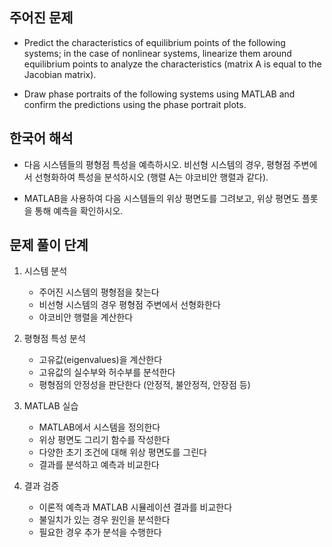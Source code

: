 ## 주어진 문제
- Predict the characteristics of equilibrium points of the following systems; in the case of nonlinear systems, linearize them around equilibrium points to analyze the characteristics (matrix A is equal to the Jacobian matrix).

- Draw phase portraits of the following systems using MATLAB and confirm the predictions using the phase portrait plots.

## 한국어 해석
- 다음 시스템들의 평형점 특성을 예측하시오. 비선형 시스템의 경우, 평형점 주변에서 선형화하여 특성을 분석하시오 (행렬 A는 야코비안 행렬과 같다).

- MATLAB을 사용하여 다음 시스템들의 위상 평면도를 그려보고, 위상 평면도 플롯을 통해 예측을 확인하시오.

## 문제 풀이 단계
1. 시스템 분석
   - 주어진 시스템의 평형점을 찾는다
   - 비선형 시스템의 경우 평형점 주변에서 선형화한다
   - 야코비안 행렬을 계산한다

2. 평형점 특성 분석
   - 고유값(eigenvalues)을 계산한다
   - 고유값의 실수부와 허수부를 분석한다
   - 평형점의 안정성을 판단한다 (안정적, 불안정적, 안장점 등)

3. MATLAB 실습
   - MATLAB에서 시스템을 정의한다
   - 위상 평면도 그리기 함수를 작성한다
   - 다양한 초기 조건에 대해 위상 평면도를 그린다
   - 결과를 분석하고 예측과 비교한다

4. 결과 검증
   - 이론적 예측과 MATLAB 시뮬레이션 결과를 비교한다
   - 불일치가 있는 경우 원인을 분석한다
   - 필요한 경우 추가 분석을 수행한다

